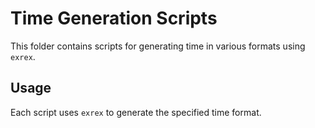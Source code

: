 # Time Generation Scripts

This folder contains scripts for generating time in various formats using `exrex`.

## Usage

Each script uses `exrex` to generate the specified time format.